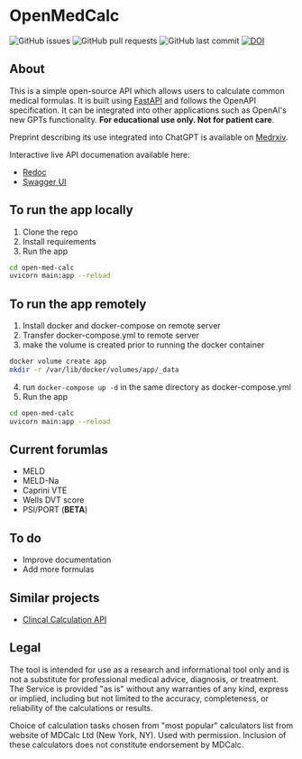 # OpenMedCalc

![GitHub issues](https://img.shields.io/github/issues/alexgoodell/open-med-calc)
![GitHub pull requests](https://img.shields.io/github/issues-pr/alexgoodell/open-med-calc)
![GitHub last commit](https://img.shields.io/github/last-commit/alexgoodell/open-med-calc)
[![DOI](https://zenodo.org/badge/717889575.svg)](https://zenodo.org/doi/10.5281/zenodo.10360457)

## About

This is a simple open-source API which allows users to calculate common medical formulas. 
It is built using [FastAPI](https://fastapi.tiangolo.com/) and follows the OpenAPI specification.
It can be integrated into other applications such as OpenAI's new GPTs functionality.
**For educational use only. Not for patient care**.

Preprint describing its use integrated into ChatGPT is available on [Medrxiv](https://www.medrxiv.org/content/10.1101/2023.12.13.23299881v1).

Interactive live API documenation available here:
- [Redoc](https://openmedcalc.org/api/redoc)
- [Swagger UI](https://api.openmedcalc.org/docs) 

## To run the app locally

1. Clone the repo
2. Install requirements
3. Run the app

```bash
cd open-med-calc
uvicorn main:app --reload
```

## To run the app remotely

1. Install docker and docker-compose on remote server
2. Transfer docker-compose.yml to remote server
3. make the volume is created prior to running the docker container
```bash
docker volume create app
mkdir -r /var/lib/docker/volumes/app/_data
```
4. run `docker-compose up -d` in the same directory as docker-compose.yml
5. Run the app

```bash
cd open-med-calc
uvicorn main:app --reload
```

## Current forumlas

- MELD
- MELD-Na
- Caprini VTE
- Wells DVT score
- PSI/PORT (**BETA**)

## To do

- Improve documentation
- Add more formulas


## Similar projects

- [Clincal Calculation API](https://github.com/bawmedical/clinical-calculation-api)

## Legal

The tool is intended for use as a research and informational tool only and is not a substitute for professional medical advice, diagnosis, or treatment. ‍The Service is provided "as is" without any warranties of any kind, express or implied, including but not limited to the accuracy, completeness, or reliability of the calculations or results. 

Choice of calculation tasks chosen from "most popular" calculators list from website of MDCalc Ltd (New York, NY). Used with permission. Inclusion of these calculators does not constitute endorsement by MDCalc.
